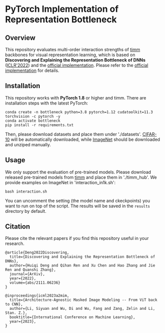 # PyTorch Implementation of Representation Bottleneck

## Overview

This repository evaluates multi-order interaction strengths of [timm](https://github.com/rwightman/pytorch-image-models) backbones for visual representation learning, which is based on **Discovering and Explaining the Representation Bottleneck of DNNs** ([ICLR'2022](https://arxiv.org/abs/2111.06236)) and the [official implementation](https://github.com/nebularaid2000/bottleneck). Please refer to the [official implementation](https://github.com/nebularaid2000/bottleneck) for details.

## Installation

This repository works with **PyTorch 1.8** or higher and timm. There are installation steps with the latest PyTorch:
```shell
conda create -n bottleneck python=3.8 pytorch=1.12 cudatoolkit=11.3 torchvision -c pytorch -y
conda activate bottleneck
pip install -r requirements.txt
```

Then, please download datasets and place them under './datasets'. [CIFAR-10](https://www.cs.toronto.edu/~kriz/cifar.html) will be automatically downloaded, while [ImageNet](http://www.image-net.org/challenges/LSVRC/2012/) should be downloaded and unziped manually.

## Usage

We only support the evaluation of pre-trained models. Please download released pre-trained models from [timm](https://github.com/rwightman/pytorch-image-models) and place them in './timm_hub'. We provide examples on ImageNet in 'interaction_in1k.sh':

```
bash interaction.sh
```
You can uncomment the setting (the model name and ckeckpoints) you want to run on top of the script. The results will be saved in the `results` directory by default.

## Citation

Please cite the relevant papers if you find this repository useful in your research.

```
@article{Deng2022Discovering,
  title={Discovering and Explaining the Representation Bottleneck of DNNs},
  author={Huiqi Deng and Qihan Ren and Xu Chen and Hao Zhang and Jie Ren and Quanshi Zhang},
  journal={ArXiv},
  year={2022},
  volume={abs/2111.06236}
}

@inproceedings{icml2023a2mim,
  title={Architecture-Agnostic Masked Image Modeling -- From ViT back to CNN},
  author={Li, Siyuan and Wu, Di and Wu, Fang and Zang, Zelin and Li, Stan. Z.},
  booktitle={International Conference on Machine Learning},
  year={2023},
}
```
